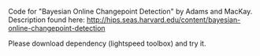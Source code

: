 Code for "Bayesian Online Changepoint Detection" by Adams and MacKay.
Description found here:
http://hips.seas.harvard.edu/content/bayesian-online-changepoint-detection

Please download dependency (lightspeed toolbox) and try it.
